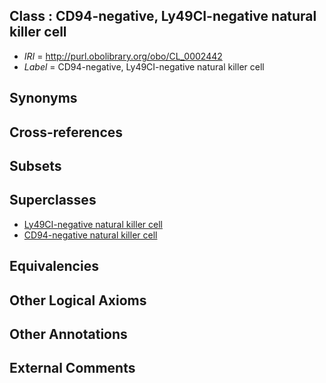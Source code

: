 
## Class : CD94-negative, Ly49CI-negative natural killer cell

 * *IRI* = http://purl.obolibrary.org/obo/CL_0002442
 * *Label* = CD94-negative, Ly49CI-negative natural killer cell

## Synonyms


## Cross-references


## Subsets


## Superclasses

 * [Ly49CI-negative natural killer cell](../../CL/46/CL_0002446.md)
 * [CD94-negative natural killer cell](../../CL/47/CL_0002447.md)

## Equivalencies


## Other Logical Axioms


## Other Annotations


## External Comments

